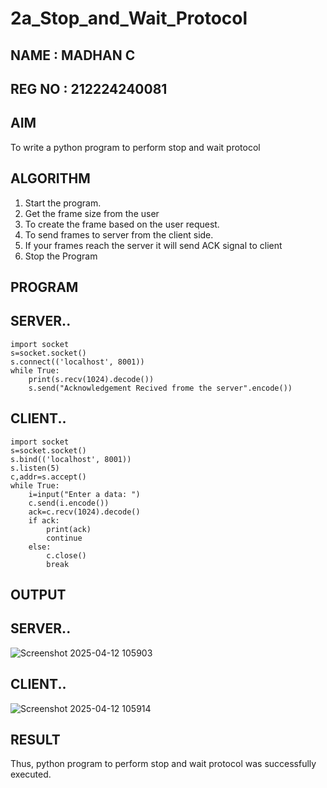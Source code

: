 # 2a_Stop_and_Wait_Protocol
## NAME : MADHAN C 
## REG NO : 212224240081
## AIM 
To write a python program to perform stop and wait protocol
## ALGORITHM
1. Start the program.
2. Get the frame size from the user
3. To create the frame based on the user request.
4. To send frames to server from the client side.
5. If your frames reach the server it will send ACK signal to client
6. Stop the Program
## PROGRAM
## SERVER.. 
```
import socket
s=socket.socket()
s.connect(('localhost', 8001))
while True:
    print(s.recv(1024).decode())  
    s.send("Acknowledgement Recived frome the server".encode())
```
## CLIENT..
```
import socket
s=socket.socket()
s.bind(('localhost', 8001))
s.listen(5)
c,addr=s.accept()
while True:
    i=input("Enter a data: ") 
    c.send(i.encode())
    ack=c.recv(1024).decode()
    if ack:
        print(ack)  
        continue
    else:
        c.close()
        break
```
## OUTPUT
## SERVER.. 
![Screenshot 2025-04-12 105903](https://github.com/user-attachments/assets/01b6a94e-d9e2-4e33-8bec-793fafcda8ea)
## CLIENT..
![Screenshot 2025-04-12 105914](https://github.com/user-attachments/assets/550023d9-ed41-4f5f-a915-dc47fa2ccfc7)
## RESULT
Thus, python program to perform stop and wait protocol was successfully executed.
